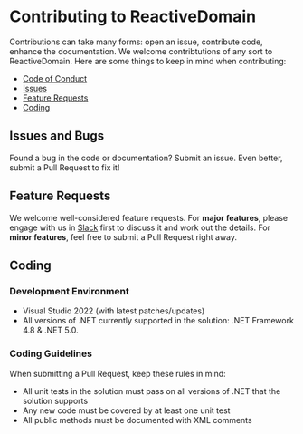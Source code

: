 # Contributing to ReactiveDomain

Contributions can take many forms: open an issue, contribute code, enhance the documentation. We welcome contribtutions of any sort to ReactiveDomain. Here are some things to keep in mind when contributing:

- [Code of Conduct](https://github.com/ReactiveDomain/reactive-domain/CODE_OF_CONDUCT.md)
- [Issues](#issues)
- [Feature Requests](#requests)
- [Coding](#coding)

## <a href="issues"></a>Issues and Bugs
Found a bug in the code or documentation? Submit an issue. Even better, submit a Pull Request to fix it!

## <a href="requests"></a>Feature Requests
We welcome well-considered feature requests. For **major features**, please engage with us in [Slack](https://reactivedomain.slack.com) first to discuss it and work out the details. For **minor features**, feel free to submit a Pull Request right away.

## <a href="code"></a>Coding
### Development Environment
- Visual Studio 2022 (with latest patches/updates)
- All versions of .NET currently supported in the solution: .NET Framework 4.8 & .NET 5.0.

### Coding Guidelines
When submitting a Pull Request, keep these rules in mind:
- All unit tests in the solution must pass on all versions of .NET that the solution supports
- Any new code must be covered by at least one unit test
- All public methods must be documented with XML comments